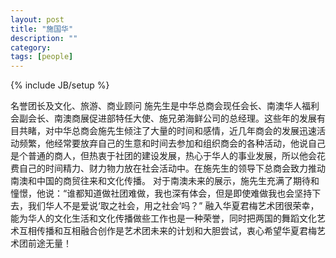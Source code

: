 ```yaml
---
layout: post
title: "施国华"
description: ""
category: 
tags: [people]
---
```

{% include JB/setup %}

名誉团长及文化、旅游、商业顾问
施先生是中华总商会现任会长、南澳华人福利会副会长、南澳商展促进部特任大使、施兄弟海鲜公司的总经理。这些年的发展有目共睹，对中华总商会施先生倾注了大量的时间和感情，近几年商会的发展迅速活动频繁，他经常要放弃自己的生意和时间去参加和组织商会的各种活动，他说自己是个普通的商人，但热衷于社团的建设发展，热心于华人的事业发展，所以他会花费自己的时间精力、财力物力放在社会活动中。在施先生的领导下总商会致力推动南澳和中国的商贸往来和文化传播。
对于南澳未来的展示，施先生充满了期待和憧憬，他说：“谁都知道做社团难做，我也深有体会，但是即使难做我也会坚持下去，我们华人不是爱说‘取之社会，用之社会’吗？”
融入华夏君梅艺术团很荣幸，能为华人的文化生活和文化传播做些工作也是一种荣誉，同时把两国的舞蹈文化艺术互相传播和互相融合创作是艺术团未来的计划和大胆尝试，衷心希望华夏君梅艺术团前途无量！
